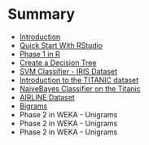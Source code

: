 # Summary

* [Introduction](README.md)
* [Quick Start With RStudio](quick-start-with-rstudio.md)
* [Phase 1 in R](phase-1-in-r.md)
* [Create a Decision Tree](create-a-decision-tree.md)
* [SVM Classifier - IRIS Dataset](svm-classifier-iris-dataset.md)
* [Introduction to the TITANIC dataset](introduction-to-the-titanic-dataset.md)
* [NaiveBayes Classifier on the Titanic](naivebayes-classifier-on-the-titanic.md)
* [AIRLINE Dataset](airline-dataset.md)
* [Bigrams](bigrams.md)
* Phase 2 in WEKA - Unigrams
* Phase 2 in WEKA - Unigrams
* Phase 2 in WEKA - Unigrams

